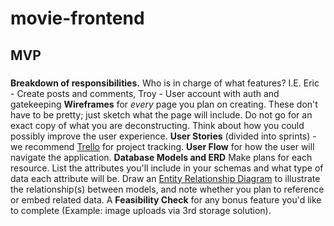 # movie-frontend
## MVP
### 
**Breakdown of responsibilities.**  Who is in charge of what features? I.E. Eric - Create posts and comments, Troy - User account with auth and gatekeeping
**Wireframes** for *every* page you plan on creating. These don't have to be pretty; just sketch what the page will include. Do not go for an exact copy of what you are deconstructing. Think about how you could possibly improve the user experience.
**User Stories** (divided into sprints) - we recommend [Trello](https://trello.com/) for project tracking.
**User Flow** for how the user will navigate the application.
**Database Models and ERD** Make plans for each resource. List the attributes you'll include in your schemas and what type of data each attribute will be. Draw an [Entity Relationship Diagram](https://www.google.com/search?tbm=isch&q=database%20table%20relationships%20drawing) to illustrate the relationship(s) between models, and note whether you plan to reference or embed related data.
A **Feasibility Check** for any bonus feature you'd like to complete (Example: image uploads via 3rd storage solution).
